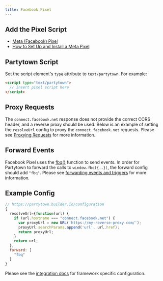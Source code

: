 ```yaml
---
title: Facebook Pixel
---
```


## Add the Pixel Script

- [Meta (Facebook) Pixel](https://www.facebook.com/business/learn/facebook-ads-pixel)
- [How to Set Up and Install a Meta Pixel](https://www.facebook.com/business/help/952192354843755?id=1205376682832142)

## Partytown Script

Set the script element's `type` attribute to `text/partytown`. For example:

```html
<script type="text/partytown">
  // insert pixel script here
</script>
```

## Proxy Requests

The `connect.facebook.net` response does not provide the correct CORS header, and a reverse proxy should be used. Below is an example of setting the `resolveUrl` config to proxy the `connect.facebook.net` requests. Please see [Proxying Requests](/proxying-requests) for more information.

## Forward Events

Facebook Pixel uses the [fbq()](https://www.facebook.com/business/help/402791146561655?id=1205376682832142) function to send events. In order for Partytown to forward the calls to `window.fbq({..})`, the forward config should add `"fbq"`. Please see [forwarding events and triggers](/forwarding-events) for more information.

## Example Config

```js
// https://partytown.builder.io/configuration
{
  resolveUrl={function(url) {
    if (url.hostname === "connect.facebook.net") {
      var proxyUrl = new URL('https://my-reverse-proxy.com/');
      proxyUrl.searchParams.append('url', url.href);
      return proxyUrl;
    }
    return url;
  },
  forward: [
    "fbq"
  ]
}
```

Please see the [integration docs](/integrations) for framework specific configuration.
